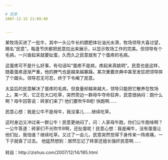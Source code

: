 ```yaml
---

# 民意
2007-12-15 21:09:40


---
```



某牧场买进了一批牛，其中一头公牛长的膘肥体壮油光水滑，牧场领导大喜过望，赐名“民意”。每逢节庆都把民意拉出来展示，以显示牧场工作的完美。但领导有个毛病，一兴奋起来就要扯蛋，久而久之民意就有了个蛋疼的毛病。<p>这蛋疼可不是什么好事，有句话叫“蛋疼不是病，疼起来真姚明”。民意也是这样，随着蛋疼逐渐严重，他的脾气也是越来越暴躁。某次重要庆典中甚至发狂把领导摔了个跟头。领导忍无可忍，终于下令阉了民意。</p>
<p>太监后的民意解决了蛋疼的毛病，但食量却越来越大，领导只能把它散养在牧场上。某一天，它正在大口吃草，突然旁边一群母牛夺命狂奔，民意很纳闷：跑什么啊？母牛回答说：砖家们来了! 他们要吹牛B呢! 快跑啊……</p>
<p>民意心想：我是公牛不是母牛，我没事儿……继续吃草。</p>
<p>这时身边又冲过来一群公牛！民意更纳闷了，问：人家母牛跑，你们公牛跑啥啊？一公牛答道：砖家们不光吹牛B啊，还扯蛋呢！民意心想：我是阉牛，没有蛋蛋让他们扯，我怕谁？继续吃草。又过了一会儿，民意突然觉得下身传来一阵疼痛，一下子就昏了过去。 他猛然想到：居然忘记了砖家还擅长强奸民意啊……<br />
<br />
转自：http://zishuo.com/2007/12/14/185.html<br />
</p>
